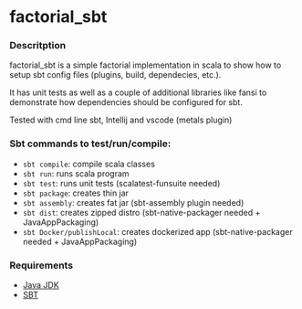 # factorial_sbt

### Descritption
factorial_sbt is a simple factorial implementation in scala to show how to setup sbt config files (plugins, build, dependecies, etc.).<br>

It has unit tests as well as a couple of additional libraries like fansi to demonstrate how dependencies should be configured for sbt.<br>

Tested with cmd line sbt, Intellij and vscode (metals plugin)

### Sbt commands to test/run/compile:
* `sbt compile`: compile scala classes
* `sbt run`: runs scala program
* `sbt test`: runs unit tests (scalatest-funsuite needed)
* `sbt package`: creates thin jar
* `sbt assembly`: creates fat jar (sbt-assembly plugin needed)
* `sbt dist`: creates zipped distro (sbt-native-packager needed + JavaAppPackaging)
* `sbt Docker/publishLocal`: creates dockerized app (sbt-native-packager needed + JavaAppPackaging)

### Requirements
* [Java JDK](https://www.oracle.com/java/technologies/downloads/)
* [SBT](https://www.scala-sbt.org/)
